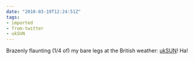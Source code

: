 ```yaml
---
date: "2010-03-19T12:24:51Z"
tags:
- imported
- from-twitter
- ukSUN
---
```

Brazenly flaunting \(1/4 of\) my bare legs at the British weather: [ukSUN](/tags/ukSUN)\! Ha\!
